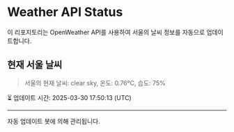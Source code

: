 
# Weather API Status

이 리포지토리는 OpenWeather API를 사용하여 서울의 날씨 정보를 자동으로 업데이트합니다.

## 현재 서울 날씨
> 서울의 현재 날씨: clear sky, 온도: 0.76°C, 습도: 75%

⏳ 업데이트 시간: 2025-03-30 17:50:13 (UTC)

---
자동 업데이트 봇에 의해 관리됩니다.
